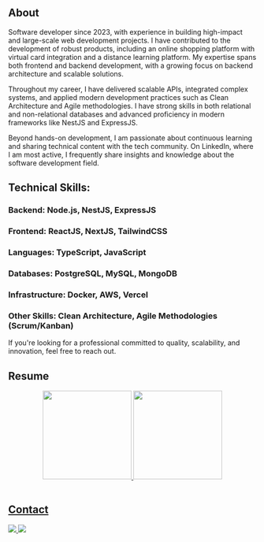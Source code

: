 ## About

Software developer since 2023, with experience in building high-impact and large-scale web development projects. I have contributed to the development of robust products, including an online shopping platform with virtual card integration and a distance learning platform. My expertise spans both frontend and backend development, with a growing focus on backend architecture and scalable solutions.

Throughout my career, I have delivered scalable APIs, integrated complex systems, and applied modern development practices such as Clean Architecture and Agile methodologies. I have strong skills in both relational and non-relational databases and advanced proficiency in modern frameworks like NestJS and ExpressJS.

Beyond hands-on development, I am passionate about continuous learning and sharing technical content with the tech community. On LinkedIn, where I am most active, I frequently share insights and knowledge about the software development field.

## Technical Skills:

### Backend: Node.js, NestJS, ExpressJS

### Frontend: ReactJS, NextJS, TailwindCSS

### Languages: TypeScript, JavaScript

### Databases: PostgreSQL, MySQL, MongoDB

### Infrastructure: Docker, AWS, Vercel

### Other Skills: Clean Architecture, Agile Methodologies (Scrum/Kanban)


If you're looking for a professional committed to quality, scalability, and innovation, feel free to reach out.

## Resume

<div align="center">
  <a href="https://github.com/DevVictor19">
  <img height="180em" src="https://github-readme-stats.vercel.app/api?username=DevVictor19&show_icons=true&theme=tokyonight&include_all_commits=true&count_private=true"/>
  <img height="180em" src="https://github-readme-stats.vercel.app/api/top-langs/?username=DevVictor19&layout=compact&langs_count=7&theme=tokyonight"/>
</div>
<br>
  
## Contact
  <div> 
    <a href = "mailto:antoniovictor1604@gmail.com">
      <img src="https://img.shields.io/badge/-Gmail-%23333?style=for-the-badge&logo=gmail&logoColor=white" target="_blank">
    </a>
    <a href="https://br.linkedin.com/in/antonio-victor-borges-4a2852228" target="_blank">
      <img src="https://img.shields.io/badge/-LinkedIn-%230077B5?style=for-the-badge&logo=linkedin&logoColor=white" target="_blank">
    </a> 
  </div>
<br>
